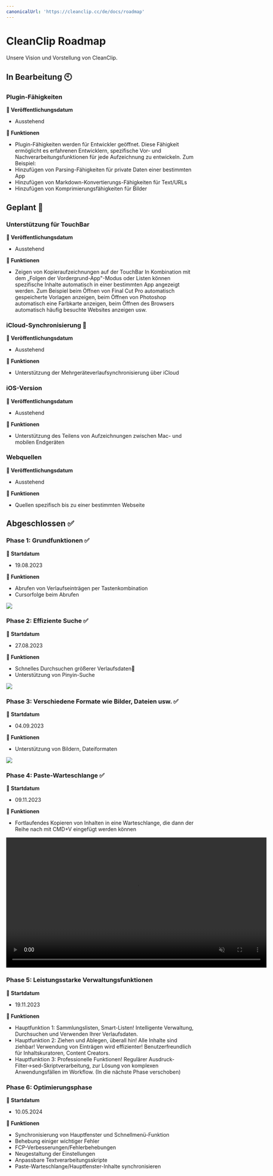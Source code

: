 ```yaml
---
canonicalUrl: 'https://cleanclip.cc/de/docs/roadmap'
---
```


# CleanClip Roadmap
Unsere Vision und Vorstellung von CleanClip.

## In Bearbeitung 🕙
### Plugin-Fähigkeiten
**📅 Veröffentlichungsdatum**
- Ausstehend

**🔧 Funktionen**
- Plugin-Fähigkeiten werden für Entwickler geöffnet.
Diese Fähigkeit ermöglicht es erfahrenen Entwicklern, spezifische Vor- und Nachverarbeitungsfunktionen für jede Aufzeichnung zu entwickeln.
Zum Beispiel:
- Hinzufügen von Parsing-Fähigkeiten für private Daten einer bestimmten App
- Hinzufügen von Markdown-Konvertierungs-Fähigkeiten für Text/URLs
- Hinzufügen von Komprimierungsfähigkeiten für Bilder

## Geplant 📅

### Unterstützung für TouchBar
**📅 Veröffentlichungsdatum**
- Ausstehend

**🔧 Funktionen**
- Zeigen von Kopieraufzeichnungen auf der TouchBar
In Kombination mit dem „Folgen der Vordergrund-App"-Modus oder Listen können spezifische Inhalte automatisch in einer bestimmten App angezeigt werden. Zum Beispiel beim Öffnen von Final Cut Pro automatisch gespeicherte Vorlagen anzeigen, beim Öffnen von Photoshop automatisch eine Farbkarte anzeigen, beim Öffnen des Browsers automatisch häufig besuchte Websites anzeigen usw.

### iCloud-Synchronisierung 📅
**📅 Veröffentlichungsdatum**
- Ausstehend

**🔧 Funktionen**
- Unterstützung der Mehrgeräteverlaufsynchronisierung über iCloud

### iOS-Version
**📅 Veröffentlichungsdatum**
- Ausstehend

**🔧 Funktionen**
- Unterstützung des Teilens von Aufzeichnungen zwischen Mac- und mobilen Endgeräten

### Webquellen
**📅 Veröffentlichungsdatum**
- Ausstehend

**🔧 Funktionen**
- Quellen spezifisch bis zu einer bestimmten Webseite

## Abgeschlossen ✅
### Phase 1: Grundfunktionen ✅

**📅 Startdatum**
- 19.08.2023

**🔧 Funktionen**
- Abrufen von Verlaufseinträgen per Tastenkombination
- Cursorfolge beim Abrufen

![](/images/roadmap/snap1.png)

### Phase 2: Effiziente Suche ✅

**📅 Startdatum**
- 27.08.2023

**🔧 Funktionen**
- Schnelles Durchsuchen größerer Verlaufsdaten📝
- Unterstützung von Pinyin-Suche

![](/images/roadmap/snap2.png)

### Phase 3: Verschiedene Formate wie Bilder, Dateien usw. ✅
**📅 Startdatum**
- 04.09.2023

**🔧 Funktionen**
- Unterstützung von Bildern, Dateiformaten

![](/images/roadmap/phase3.webp)

### Phase 4: Paste-Warteschlange ✅
**📅 Startdatum**
- 09.11.2023

**🔧 Funktionen**
- Fortlaufendes Kopieren von Inhalten in eine Warteschlange, die dann der Reihe nach mit CMD+V eingefügt werden können

<video autoplay muted loop width=700>
    <source src="/videos/pastestack265.mp4" type="video/mp4">
    <iframe width="700" src="/videos/search.mp4" scrolling="no" border="0" frameborder="0" allow="autoplay; encrypted-media" allowfullscreen></iframe>
</video>


### Phase 5: Leistungsstarke Verwaltungsfunktionen
**📅 Startdatum**
- 19.11.2023

**🔧 Funktionen**
- Hauptfunktion 1: Sammlungslisten, Smart-Listen! Intelligente Verwaltung, Durchsuchen und Verwenden Ihrer Verlaufsdaten.
- Hauptfunktion 2: Ziehen und Ablegen, überall hin! Alle Inhalte sind ziehbar! Verwendung von Einträgen wird effizienter! Benutzerfreundlich für Inhaltskuratoren, Content Creators.
- Hauptfunktion 3: Professionelle Funktionen! Regulärer Ausdruck-Filter→sed-Skriptverarbeitung, zur Lösung von komplexen Anwendungsfällen im Workflow. (In die nächste Phase verschoben)

### Phase 6: Optimierungsphase
**📅 Startdatum**
- 10.05.2024

**🔧 Funktionen**
- Synchronisierung von Hauptfenster und Schnellmenü-Funktion
- Behebung einiger wichtiger Fehler
- FCP-Verbesserungen/Fehlerbehebungen
- Neugestaltung der Einstellungen
- Anpassbare Textverarbeitungsskripte
- Paste-Warteschlange/Hauptfenster-Inhalte synchronisieren